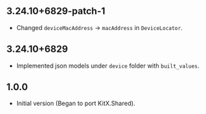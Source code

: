 ## 3.24.10+6829-patch-1

- Changed `deviceMacAddress` -> `macAddress` in `DeviceLocator`.

## 3.24.10+6829

- Implemented json models under `device` folder with `built_values`.

## 1.0.0

- Initial version (Began to port KitX.Shared).
